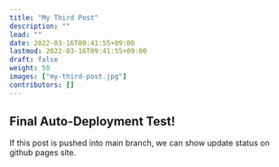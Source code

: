 ```yaml
---
title: "My Third Post"
description: ""
lead: ""
date: 2022-03-16T09:41:55+09:00
lastmod: 2022-03-16T09:41:55+09:00
draft: false
weight: 50
images: ["my-third-post.jpg"]
contributors: []
---
```


## Final Auto-Deployment Test!

If this post is pushed into main branch, we can show update status on github pages site.
